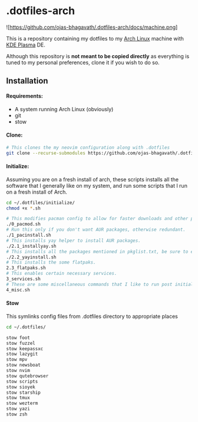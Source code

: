 # .dotfiles-arch

![https://github.com/ojas-bhagavath/.dotfiles-arch/docs/machine.png]

This is a repository containing my dotfiles to my [Arch Linux](https://archlinux.org/) machine with [KDE Plasma](https://kde.org/plasma-desktop/) DE.

Although this repository is **not meant to be copied directly** as everything is tuned to my personal preferences, clone it if you wish to do so.

## Installation

#### Requirements:

- A system running Arch Linux (obviously)
- git
- stow

#### Clone:

```sh
# This clones the my neovim configuration along with .dotfiles
git clone --recurse-submodules https://github.com/ojas-bhagavath/.dotfiles-arch ~/.dotfiles
```

#### Initialize:

Assuming you are on a fresh install of arch, these scripts installs all the software that I generally like on my system, and run some scripts that I run on a fresh install of Arch.

```sh
cd ~/.dotfiles/initialize/
chmod +x *.sh

# This modifies pacman config to allow for faster downloads and other perks.
./0_pacmod.sh
# Run this only if you don't want AUR packages, otherwise redundant.
./1_pacinstall.sh
# This installs yay helper to install AUR packages.
./2.1_installyay.sh
# This installs all the packages mentioned in pkglist.txt, be sure to edit that before you  run this, and run this at your  own risk as AUR packages may break your system
./2.2_yayinstall.sh
# This installs the some flatpaks.
2.3_flatpaks.sh
# This enables certain necessary services.
3_services.sh
# These are some miscellaneous commands that I like to run post initialization.
4_misc.sh
```

#### Stow

This symlinks config files from .dotfiles directory to appropriate places

```sh
cd ~/.dotfiles/

stow foot
stow fuzzel
stow keepassxc
stow lazygit
stow mpv
stow newsboat
stow nvim
stow qutebrowser
stow scripts
stow sioyek
stow starship
stow tmux
stow wezterm
stow yazi
stow zsh
```

